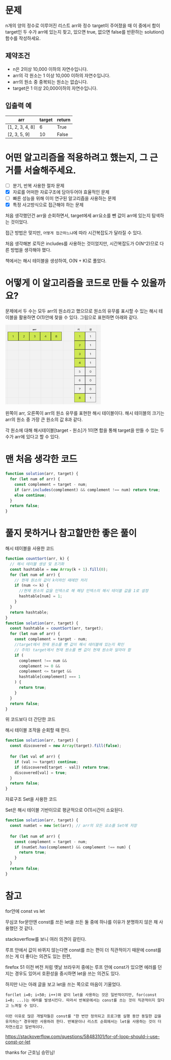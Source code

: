 # 문제

n개의 양의 정수로 이루어진 리스트 arr와 정수 target이 주어졌을 때 이 중에서 합이 target인 두 수가 arr에 있는지 찾고, 있으면 true, 없으면 false를 반환하는 solution()함수를 작성하세요.

## 제약조건

- n은 2이상 10,000 이하의 자연수입니다.
- arr의 각 원소는 1 이상 10,000 이하의 자연수입니다.
- arr의 원소 중 중복되는 원소는 없습니다.
- target은 1 이상 20,000이하의 자연수입니다.

## 입출력 예

| arr             | target | return |
| --------------- | ------ | ------ |
| [1, 2, 3, 4, 8] | 6      | True   |
| [2, 3, 5, 9]    | 10     | False  |

# 어떤 알고리즘을 적용하려고 했는지, 그 근거를 서술해주세요.

- [ ] 분기, 반복 사용한 절차 문제
- [x] 자료를 어떠한 자료구조에 담아두어야 효율적인 문제
- [ ] 빠른 성능을 위해 이미 연구된 알고리즘을 사용하는 문제
- [x] 특정 사고방식으로 접근해야 하는 문제

처음 생각했던건 arr을 순회하면서, target에세 arr요소를 뺀 값이 arr에 있는지 탐색하는 것이었다.

접근 방법은 맞지만, `어떻게 접근하느냐`에 따라 시간복잡도가 달라질 수 있다.

처음 생각해본 로직은 includes를 사용하는 것이었지만, 시간복잡도가 O(N^2)므로 다른 방법을 생각해야 했다.

책에서는 해시 테이블을 생성하여, O(N + K)로 풀었다.

# 어떻게 이 알고리즘을 코드로 만들 수 있을까요?

문제에서 두 수는 모두 arr의 원소라고 했으므로 원소의 유무를 표시할 수 있는 해시 테이블을 활용하면 O(1)안에 찾을 수 있다. 그림으로 표현하면 아래와 같다.

<img src="./두 개의 수로 특정 값 만들기.png" width="300px" height="250px">

왼쪽이 arr, 오른쪽이 arr의 원소 유무를 표현한 해시 테이블이다. 해시 테이블의 크기는 arr의 원소 중 가장 큰 원소의 값 8과 같다.

각 원소에 대해 해시테이블[target - 원소]가 1이면 합을 통해 target을 만들 수 있는 두 수가 arr에 있다고 할 수 있다.

# 맨 처음 생각한 코드

```js
function solution(arr, target) {
  for (let num of arr) {
    const complement = target - num;
    if (arr.includes(complement) && complement !== num) return true;
    else continue;
  }
  return false;
}
```

# 풀지 못하거나 참고할만한 좋은 풀이

해시 테이블을 사용한 코드

```js
function countSort(arr, k) {
  // 해시 테이블 생성 및 초기화
  const hashtable = new Array(k + 1).fill(0);
  for (let num of arr) {
    // 현재 원소의 값이 k이하인 때에만 처리
    if (num <= k) {
      //현재 원소의 값을 인덱스로 해 해당 인덱스의 해시 테이블 값을 1로 설정
      hashtable[num] = 1;
    }
  }
  return hashtable;
}
function solution(arr, target) {
  const hashtable = countSort(arr, target);
  for (let num of arr) {
    const complement = target - num;
    //target에서 현재 원소를 뺀 값이 해시 테이블에 있는지 확인
    // 주의) target에서 현재 원소를 뺀 값이 현재 원소와 달라야 함
    if (
      complement !== num &&
      complement >= 0 &&
      complement <= target &&
      hashtable[complement] === 1
    ) {
      return true;
    }
  }
  return false;
}
```

위 코드보다 더 간단한 코드

해시 테이블 조작을 순회할 때 한다.

```js
function solution(arr, target) {
  const discovered = new Array(target).fill(false);

  for (let val of arr) {
    if (val >= target) continue;
    if (discovered[target - val]) return true;
    discovered[val] = true;
  }
  return false;
}
```

자료구조 Set을 사용한 코드

Set은 해시 테이블 기반이므로 평균적으로 O(1)시간이 소요된다.

```js
function solution(arr, target) {
  const numSet = new Set(arr); // arr의 모든 요소를 Set에 저장

  for (let num of arr) {
    const complement = target - num;
    if (numSet.has(complement) && complement !== num) {
      return true;
    }
  }
  return false;
}
```

# 참고

for안에 const vs let

무심코 for문안엔 const를 쓰든 let을 쓰든 둘 중에 하나를 이유가 분명하지 않은 채 사용했던 것 같다.

stackoverflow를 보니 여러 의견이 갈린다.

루프 안에서 값이 바뀌지 않는다면 const를 쓰는 편이 더 직관적이기 때문에 const를 쓰는 게 더 좋다는 의견도 있는 한편,

firefox 51 이전 버전 처럼 옛날 브라우저 중에는 루프 안에 const가 있으면 에러를 던지는 경우도 있어서 호환성을 중시하면 let을 쓰는 의견도 있다.

하지만 나는 아래 글을 보고 let을 쓰는 쪽으로 마음이 기울었다.

```
for(let i=0; i<50; i++)와 같이 let을 사용하는 것은 일반적이지만, for(const i=0; ...)는 에러를 발생시킨다. 따라서 반복문에서는 const를 쓰는 것이 직관적이지 않다고 느껴질 수 있다.

이런 이유로 많은 개발자들은 const를 "한 번만 정의되고 프로그램 실행 동안 동일한 값을 유지하는" 경우에만 사용하려 한다. 반복문이나 리스트 순회에서는 let을 사용하는 것이 더 자연스럽고 일반적이다.
```

https://stackoverflow.com/questions/58483101/for-of-loop-should-i-use-const-or-let

thanks for 근호님 승민님!
